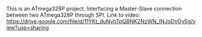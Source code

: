 This is an ATmega328P project. 
Interfacing a Master-Slave connection between two ATmega328P through SPI.
Link to video: https://drive.google.com/file/d/11YKt_duNvhTpQBNK2NzWN_INJoDvOy5g/view?usp=sharing

